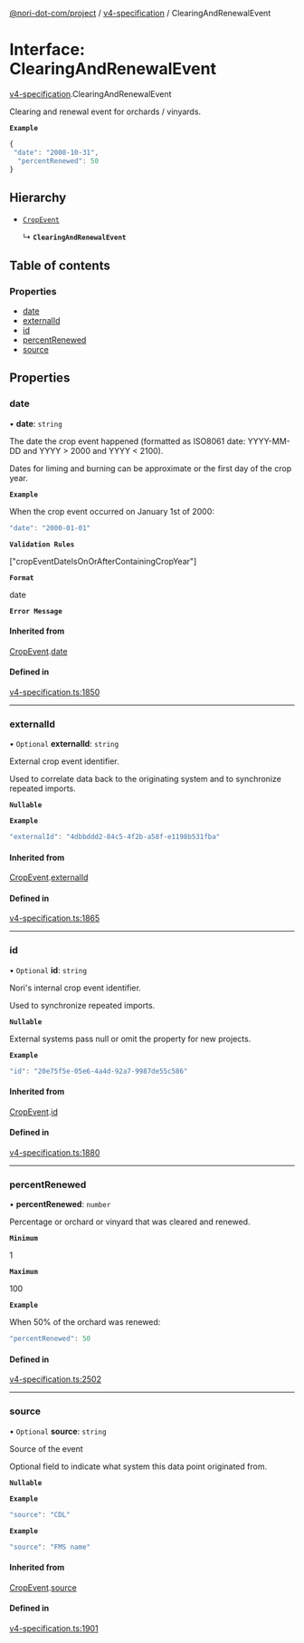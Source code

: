 [@nori-dot-com/project](../README.md) / [v4-specification](../modules/v4_specification.md) / ClearingAndRenewalEvent

# Interface: ClearingAndRenewalEvent

[v4-specification](../modules/v4_specification.md).ClearingAndRenewalEvent

Clearing and renewal event for orchards / vinyards.

**`Example`**

```js
{
 "date": "2008-10-31",
  "percentRenewed": 50
}
```

## Hierarchy

- [`CropEvent`](v4_specification.CropEvent.md)

  ↳ **`ClearingAndRenewalEvent`**

## Table of contents

### Properties

- [date](v4_specification.ClearingAndRenewalEvent.md#date)
- [externalId](v4_specification.ClearingAndRenewalEvent.md#externalid)
- [id](v4_specification.ClearingAndRenewalEvent.md#id)
- [percentRenewed](v4_specification.ClearingAndRenewalEvent.md#percentrenewed)
- [source](v4_specification.ClearingAndRenewalEvent.md#source)

## Properties

### date

• **date**: `string`

The date the crop event happened (formatted as ISO8061 date: YYYY-MM-DD and YYYY > 2000 and YYYY < 2100).

Dates for liming and burning can be approximate or the first day of the crop year.

**`Example`**

<caption>When the crop event occurred on January 1st of 2000:</caption>

```js
"date": "2000-01-01"
```

**`Validation Rules`**

["cropEventDateIsOnOrAfterContainingCropYear"]

**`Format`**

date

**`Error Message`**

#### Inherited from

[CropEvent](v4_specification.CropEvent.md).[date](v4_specification.CropEvent.md#date)

#### Defined in

[v4-specification.ts:1850](https://github.com/nori-dot-eco/nori-dot-com/blob/cc4e2a7/packages/project/src/v4-specification.ts#L1850)

___

### externalId

• `Optional` **externalId**: `string`

External crop event identifier.

Used to correlate data back to the originating system and to synchronize repeated imports.

**`Nullable`**

**`Example`**

```js
"externalId": "4dbbddd2-84c5-4f2b-a58f-e1198b531fba"
```

#### Inherited from

[CropEvent](v4_specification.CropEvent.md).[externalId](v4_specification.CropEvent.md#externalid)

#### Defined in

[v4-specification.ts:1865](https://github.com/nori-dot-eco/nori-dot-com/blob/cc4e2a7/packages/project/src/v4-specification.ts#L1865)

___

### id

• `Optional` **id**: `string`

Nori's internal crop event identifier.

Used to synchronize repeated imports.

**`Nullable`**

External systems pass null or omit the property for new projects.

**`Example`**

```js
"id": "20e75f5e-05e6-4a4d-92a7-9987de55c586"
```

#### Inherited from

[CropEvent](v4_specification.CropEvent.md).[id](v4_specification.CropEvent.md#id)

#### Defined in

[v4-specification.ts:1880](https://github.com/nori-dot-eco/nori-dot-com/blob/cc4e2a7/packages/project/src/v4-specification.ts#L1880)

___

### percentRenewed

• **percentRenewed**: `number`

Percentage or orchard or vinyard that was cleared and renewed.

**`Minimum`**

1

**`Maximum`**

100

**`Example`**

<caption>When 50% of the orchard was renewed:</caption>

```js
"percentRenewed": 50
```

#### Defined in

[v4-specification.ts:2502](https://github.com/nori-dot-eco/nori-dot-com/blob/cc4e2a7/packages/project/src/v4-specification.ts#L2502)

___

### source

• `Optional` **source**: `string`

Source of the event

Optional field to indicate what system this data point originated from.

**`Nullable`**

**`Example`**

```js
"source": "CDL"
```

**`Example`**

```js
"source": "FMS name"
```

#### Inherited from

[CropEvent](v4_specification.CropEvent.md).[source](v4_specification.CropEvent.md#source)

#### Defined in

[v4-specification.ts:1901](https://github.com/nori-dot-eco/nori-dot-com/blob/cc4e2a7/packages/project/src/v4-specification.ts#L1901)
